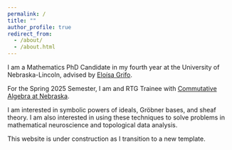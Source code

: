 ```yaml
---
permalink: /
title: ""
author_profile: true
redirect_from: 
  - /about/
  - /about.html
---
```


I am a Mathematics PhD Candidate in my fourth year at the University of Nebraska-Lincoln, advised by [Eloísa Grifo](https://grifo.github.io). 

For the Spring 2025 Semester, I am and RTG Trainee with [Commutative Algebra at Nebraska](https://nebraskacommalg.github.io). 

I am interested in symbolic powers of ideals, Gröbner bases, and sheaf theory. I am also interested in using these techniques to solve problems in mathematical neuroscience and topological data analysis.

This website is under construction as I transition to a new template.
